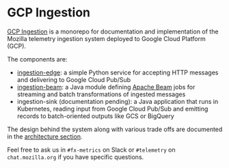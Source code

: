 # GCP Ingestion

[GCP Ingestion](https://github.com/mozilla/gcp-ingestion/) is a monorepo for
documentation and implementation of the Mozilla telemetry ingestion system
deployed to Google Cloud Platform (GCP).

The components are:

- [ingestion-edge](./ingestion-edge/index.md): a simple Python service for accepting HTTP
  messages and delivering to Google Cloud Pub/Sub
- [ingestion-beam](ingestion-beam): a Java module defining
  [Apache Beam](https://beam.apache.org/) jobs for streaming and batch
  transformations of ingested messages
- ingestion-sink (documentation pending): a Java application that runs
  in Kubernetes, reading input from Google Cloud Pub/Sub and emitting
  records to batch-oriented outputs like GCS or BigQuery

The design behind the system along with various trade offs are documented in
the [architecture section](./architecture/overview.md).

Feel free to ask us in `#fx-metrics` on Slack or `#telemetry` on `chat.mozilla.org`
if you have specific questions.
